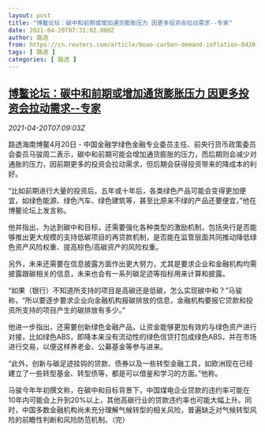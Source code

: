 ```yaml
---
layout: post
title: "博鳌论坛：碳中和前期或增加通货膨胀压力 因更多投资会拉动需求--专家"
date: 2021-04-20T07:31:02.000Z
author: 路透
from: https://cn.reuters.com/article/boao-carbon-demand-inflation-0420-idCNKBS2C70NK
tags: [ 路透 ]
categories: [ 路透 ]
---
```

<!--1618903862000-->
[博鳌论坛：碳中和前期或增加通货膨胀压力 因更多投资会拉动需求--专家](https://cn.reuters.com/article/boao-carbon-demand-inflation-0420-idCNKBS2C70NK)
------

<div>
<div><i>2021-04-20T07:09:03Z</i></div><p>路透海南博鳌4月20日 - 中国金融学绿色金融专业委员主任、前央行货币政策委员会委员马骏周二表示，碳中和前期可能会增加通货膨胀的压力，而后期则会减少对通胀的压力，因前期更多的投资会拉动需求，但后期会获得投资带来的降成本的利好。</p><p>“比如前期进行大量的投资后，五年或十年后，各类绿色产品可能会变得更加便宜，如绿色能源、绿色汽车、绿色建筑等，甚至比原来不绿的产品还要便宜，”他在博鳌论坛上发言称。</p><p>他并指出，为达到碳中和目标，还需要强化各种类型的激励机制，包括央行是否能够推出更大规模的支持低碳项目的再贷款机制，是否能在监管层面共同推动降低绿色资产风险权重、提高棕色/高碳资产的风险权重。</p><p>另外，未来还需要在信息披露方面作出更大努力，尤其是要求企业和金融机构均需披露跟碳相关的信息，未来也会有一系列碳足迹等指标用来计算和披露。</p><p>“如果（银行）不知道所支持的项目是高碳还是低碳，怎么实现碳中和？”马骏称，“所以要逐步要求企业向金融机构报碳排放的信息，金融机构要报它贷款和投资所支持的项目产生的碳排放有多少。”</p><p>他进一步指出，还需要创新绿色金融产品，让资金能够更加有效的与绿色资产进行对接，比如绿色ABS，即降本来没有流动性的绿色信贷打包成绿色ABS，并在市场进行交易，以便这样养老金、公募基金等参与进来。</p><p>“此外，创新与碳足迹挂钩的贷款、债券以及一些转型金融工具，如欧洲现在已经建立了一些转型基金、转型债等，都是可以借鉴和学习的方面。”他称。</p><p>马骏今年年初撰文称，在碳中和目标背景下，中国煤电企业贷款的违约率可能在10年内可能会上升到20%以上，其他高碳行业的贷款违约率也可能大幅上升。同时，中国多数金融机构尚未充分理解气候转型的相关风险，普遍缺乏对气候转型风险的前瞻性判断和风险防范机制。（完）</p>
</div>
